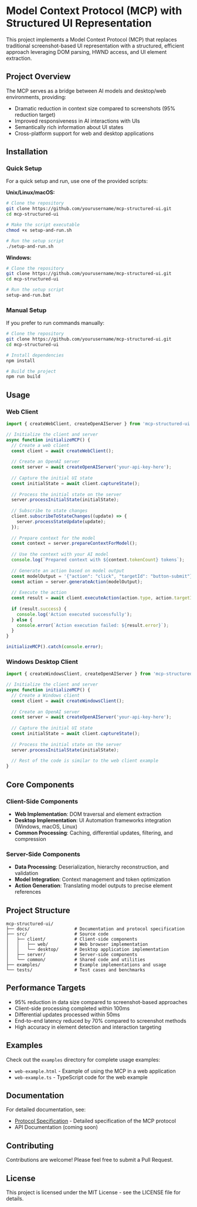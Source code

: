 # Model Context Protocol (MCP) with Structured UI Representation

This project implements a Model Context Protocol (MCP) that replaces traditional screenshot-based UI representation with a structured, efficient approach leveraging DOM parsing, HWND access, and UI element extraction.

## Project Overview

The MCP serves as a bridge between AI models and desktop/web environments, providing:

- Dramatic reduction in context size compared to screenshots (95% reduction target)
- Improved responsiveness in AI interactions with UIs
- Semantically rich information about UI states
- Cross-platform support for web and desktop applications

## Installation

### Quick Setup

For a quick setup and run, use one of the provided scripts:

**Unix/Linux/macOS:**
```bash
# Clone the repository
git clone https://github.com/yourusername/mcp-structured-ui.git
cd mcp-structured-ui

# Make the script executable
chmod +x setup-and-run.sh

# Run the setup script
./setup-and-run.sh
```

**Windows:**
```bash
# Clone the repository
git clone https://github.com/yourusername/mcp-structured-ui.git
cd mcp-structured-ui

# Run the setup script
setup-and-run.bat
```

### Manual Setup

If you prefer to run commands manually:

```bash
# Clone the repository
git clone https://github.com/yourusername/mcp-structured-ui.git
cd mcp-structured-ui

# Install dependencies
npm install

# Build the project
npm run build
```

## Usage

### Web Client

```typescript
import { createWebClient, createOpenAIServer } from 'mcp-structured-ui';

// Initialize the client and server
async function initializeMCP() {
  // Create a web client
  const client = await createWebClient();
  
  // Create an OpenAI server
  const server = await createOpenAIServer('your-api-key-here');
  
  // Capture the initial UI state
  const initialState = await client.captureState();
  
  // Process the initial state on the server
  server.processInitialState(initialState);
  
  // Subscribe to state changes
  client.subscribeToStateChanges((update) => {
    server.processStateUpdate(update);
  });
  
  // Prepare context for the model
  const context = server.prepareContextForModel();
  
  // Use the context with your AI model
  console.log(`Prepared context with ${context.tokenCount} tokens`);
  
  // Generate an action based on model output
  const modelOutput = '{"action": "click", "targetId": "button-submit"}';
  const action = server.generateAction(modelOutput);
  
  // Execute the action
  const result = await client.executeAction(action.type, action.targetId, action.data);
  
  if (result.success) {
    console.log('Action executed successfully');
  } else {
    console.error(`Action execution failed: ${result.error}`);
  }
}

initializeMCP().catch(console.error);
```

### Windows Desktop Client

```typescript
import { createWindowsClient, createOpenAIServer } from 'mcp-structured-ui';

// Initialize the client and server
async function initializeMCP() {
  // Create a Windows client
  const client = await createWindowsClient();
  
  // Create an OpenAI server
  const server = await createOpenAIServer('your-api-key-here');
  
  // Capture the initial UI state
  const initialState = await client.captureState();
  
  // Process the initial state on the server
  server.processInitialState(initialState);
  
  // Rest of the code is similar to the web client example
}
```

## Core Components

### Client-Side Components

- **Web Implementation**: DOM traversal and element extraction
- **Desktop Implementation**: UI Automation frameworks integration (Windows, macOS, Linux)
- **Common Processing**: Caching, differential updates, filtering, and compression

### Server-Side Components

- **Data Processing**: Deserialization, hierarchy reconstruction, and validation
- **Model Integration**: Context management and token optimization
- **Action Generation**: Translating model outputs to precise element references

## Project Structure

```
mcp-structured-ui/
├── docs/                 # Documentation and protocol specification
├── src/                  # Source code
│   ├── client/           # Client-side components
│   │   ├── web/          # Web browser implementation
│   │   └── desktop/      # Desktop application implementation
│   ├── server/           # Server-side components
│   └── common/           # Shared code and utilities
├── examples/             # Example implementations and usage
└── tests/                # Test cases and benchmarks
```

## Performance Targets

- 95% reduction in data size compared to screenshot-based approaches
- Client-side processing completed within 100ms
- Differential updates processed within 50ms
- End-to-end latency reduced by 70% compared to screenshot methods
- High accuracy in element detection and interaction targeting

## Examples

Check out the `examples` directory for complete usage examples:

- `web-example.html` - Example of using the MCP in a web application
- `web-example.ts` - TypeScript code for the web example

## Documentation

For detailed documentation, see:

- [Protocol Specification](docs/protocol-specification.md) - Detailed specification of the MCP protocol
- API Documentation (coming soon)

## Contributing

Contributions are welcome! Please feel free to submit a Pull Request.

## License

This project is licensed under the MIT License - see the LICENSE file for details.